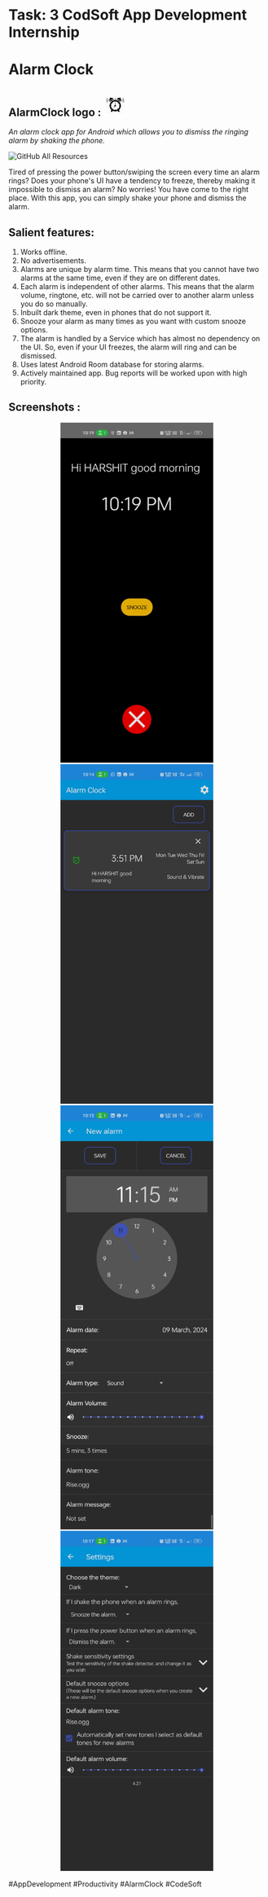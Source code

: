 # Task: 3 CodSoft App Development Internship

# Alarm Clock

## AlarmClock logo : <img src="img/ic_launcher-playstore.png" width="45" alt="Screenshot 1" style="mix-bland-mode:multiplay;" width="20px">

<i>An alarm clock app for Android which allows you to dismiss the ringing alarm by shaking the phone.</i>

![GitHub All Resources](https://github.com/Harshit-kikani/CodSoft/AlarmClock)

Tired of pressing the power button/swiping the screen every time an alarm rings? Does your phone's UI have a tendency to freeze, thereby making it impossible to dismiss an alarm? No worries! You have come to the right place. With this app, you can simply shake your phone and dismiss the alarm.

## Salient features:

1. Works offline.
2. No advertisements.
3. Alarms are unique by alarm time. This means that you cannot have two alarms at the same time, even if they are on different dates.
4. Each alarm is independent of other alarms. This means that the alarm volume, ringtone, etc. will not be carried over to another alarm unless you do so manually.
5. Inbuilt dark theme, even in phones that do not support it.
6. Snooze your alarm as many times as you want with custom snooze options.
7. The alarm is handled by a Service which has almost no dependency on the UI. So, even if your UI freezes, the alarm will ring and can be dismissed.
8. Uses latest Android Room database for storing alarms.
9. Actively maintained app. Bug reports will be worked upon with high priority.

## Screenshots :

<div align="center">
  <img src="img/Alarm theam.jpg" width="300" alt="Screenshot 1" >
  <img src="img/dashboard2.jpg" width="300" alt="Screenshot 2">
  <img src="img/Set up new alarm.jpg" width="300" alt="Screenshot 3">
  <img src="img/setting1.jpg" width="300" alt="Screenshot 4">
  
  
</div>

#AppDevelopment #Productivity #AlarmClock #CodeSoft
